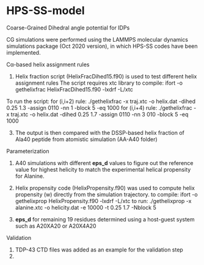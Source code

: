 # HPS-SS-model

Coarse-Grained Dihedral angle potential for IDPs

CG simulations were performed using the LAMMPS molecular dynamics simulations package (Oct 2020 version), in which HPS-SS codes have been implemented.

Cα-based helix assignment rules
1) Helix fraction script (HelixFracDihed15.f90) is used to test different helix assignment rules
The script requires xtc library to compile:
ifort -o gethelixfrac HelixFracDihed15.f90 -lxdrf -L/xtc

To run the script:
for (i,i+2) rule: ./gethelixfrac -x traj.xtc -o helix.dat -dihed 0.25 1.3 -assign 0110 -nn 1 -block 5 -eq 1000
for (i,i+4) rule: ./gethelixfrac -x traj.xtc -o helix.dat -dihed 0.25 1.7 -assign 0110 -nn 3 010 -block 5 -eq 1000

3) The output is then compared with the DSSP-based helix fraction of Ala40 peptide from atomistic simulation (AA-A40 folder)

Parameterization
1) A40 simulations with different **eps_d** values to figure out the reference value for highest helicity to match the experimental helical propensity for Alanine.
2) Helix propensity code (HelixPropensity.f90) was used to compute helix propensity (w) directly from the simulation trajectory.
to compile: ifort -o gethelixprop HelixPropensity.f90 -lxdrf -L/xtc
to run: ./gethelixprop -x alanine.xtc -o helicity.dat -e 10000 -t 0.25 1.7 -Nblock 5

4) **eps_d** for remaining 19 residues determined using a host-guest system such as A20XA20 or A20X4A20

Validation
1) TDP-43 CTD files was added as an example for the validation step
2) 

